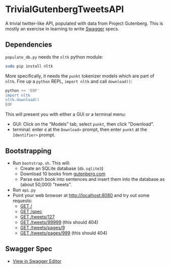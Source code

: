 # TrivialGutenbergTweetsAPI
A trivial twitter-like API, populated with data from Project Gutenberg.  This is mostly an exercise in learning to write [Swagger](http://swagger.io/) specs.

## Dependencies

`populate_db.py` needs the `nltk` python module:

```bash
sudo pip install nltk
```

More specifically, it needs the `punkt` tokenizer models which are part of `nltk`.  Fire up a `python` REPL, `import nltk` and call `download()`:

```bash
python << 'EOF'
import nltk
nltk.download()
EOF
```

This will present you with either a GUI or a terminal menu:
* GUI: Click on the "Models" tab, select `punkt`, then click "Download".
* terminal: enter `d` at the `Download>` prompt, then enter `punkt` at the `Identifier>` prompt.

## Bootstrapping

* Run `bootstrap.sh`.  This will:
  * Create an SQLite database (`db.sqlite3`)
  * Download 10 books from [gutenberg.com](https://www.gutenberg.org)
  * Parse each book into sentences and insert them into the database as (about 50,000) "tweets".
* Run `api.py`
* Point your web browser at [http://localhost:8080](http://localhost:8080) and try out some requests:
  * [GET /](http://localhost:8080/)
  * [GET /spec](http://localhost:8080/spec)
  * [GET /tweets/127](http://localhost:8080/tweets/127)
  * [GET /tweets/99999](http://localhost:8080/tweets/127) (this should 404)
  * [GET /tweets/pages/9](http://localhost:8080/tweets/pages/9)
  * [GET /tweets/pages/999](http://localhost:8080/tweets/pages/999) (this should 404)

## Swagger Spec

* [View in Swagger Editor](http://editor.swagger.io/#/?import=https://raw.githubusercontent.com/pepaslabs/TrivialGutenbergTweetsAPI/master/spec.yaml)


